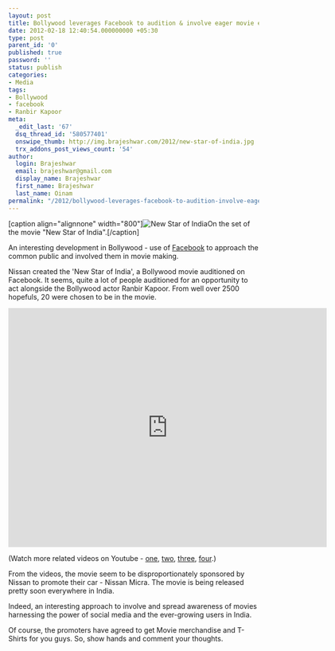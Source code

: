 ```yaml
---
layout: post
title: Bollywood leverages Facebook to audition & involve eager movie enthusiasts
date: 2012-02-18 12:40:54.000000000 +05:30
type: post
parent_id: '0'
published: true
password: ''
status: publish
categories:
- Media
tags:
- Bollywood
- facebook
- Ranbir Kapoor
meta:
  _edit_last: '67'
  dsq_thread_id: '580577401'
  onswipe_thumb: http://img.brajeshwar.com/2012/new-star-of-india.jpg
  trx_addons_post_views_count: '54'
author:
  login: Brajeshwar
  email: brajeshwar@gmail.com
  display_name: Brajeshwar
  first_name: Brajeshwar
  last_name: Oinam
permalink: "/2012/bollywood-leverages-facebook-to-audition-involve-eager-movie-enthusiasts/"
---
```

<p>[caption align="alignnone" width="800"]<img src="/static/2012/02/new-star-of-india.jpg" alt="New Star of India" class="size-full" />On the set of the movie "New Star of India".[/caption]</p>
<p>An interesting development in Bollywood - use of <a href="https://www.facebook.com/nissanindia">Facebook</a> to approach the common public and involved them in movie making.</p>
<p>Nissan created the 'New Star of India', a Bollywood movie auditioned on Facebook. It seems, quite a lot of people auditioned for an opportunity to act alongside the Bollywood actor Ranbir Kapoor. From well over 2500 hopefuls, 20 were chosen to be in the movie.</p>

<p><iframe width="640" height="480" src="http://www.youtube.com/embed/MvkDqpx5PZE" frameborder="0" allowfullscreen></iframe></p>
<p>(Watch more related videos on Youtube - <a href="http://youtu.be/_2uq0a3f_O0">one</a>, <a href="http://youtu.be/wLDL44LRzpw">two</a>, <a href="http://youtu.be/dTrPgpyamm0">three</a>, <a href="http://youtu.be/5K6J42at7u8">four</a>.)</p>
<p>From the videos, the movie seem to be disproportionately sponsored by Nissan to promote their car - Nissan Micra. The movie is being released pretty soon everywhere in India.</p>
<p>Indeed, an interesting approach to involve and spread awareness of movies harnessing the power of social media and the ever-growing users in India.</p>
<p>Of course, the promoters have agreed to get Movie merchandise and T-Shirts for you guys. So, show hands and comment your thoughts.</p>
